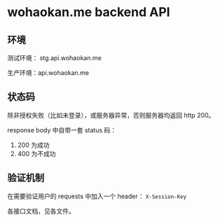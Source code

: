 # wohaokan.me backend API



## 环境

测试环境： stg.api.wohaokan.me

生产环境：api.wohaokan.me



## 状态码

除非授权失败（比如未登录），或服务器异常，否则服务器均返回 http 200。

response body 中自带一套 status 码：

1. 200 为成功
2. 400 为不成功



## 验证机制

在需要验证用户的 requests 中加入一个 header： `X-Session-Key`



各接口文档，见各文件。
